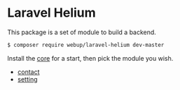 # Laravel Helium

This package is a set of module to build a backend.

```bash
$ composer require webup/laravel-helium dev-master
```

Install the [core](./src/Core/README.md) for a start,
then pick the module you wish.

- [contact](./src/Contact/README.md)
- [setting](./src/Setting/README.md)
